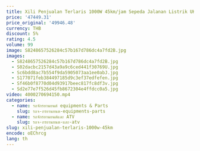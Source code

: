 ```yaml
---
title: Xili Penjualan Terlaris 1000W 45km/jam Sepeda Jalanan Listrik UK เยอรมันขายส่งหมวดหมู่ผลิตภัณฑ์ Sepeda Motor Listrik SKD &
price: '47449.31'
price_original: '49946.48'
currency: THB
discount: 5%
rating: 4.5
volume: 99
image: S8248657526284c57b167d786dc4a7fd2B.jpg
images:
  - S8248657526284c57b167d786dc4a7fd2B.jpg
  - S02dacbc2157d43a9a9c6ced441f30769U.jpg
  - Sc6bdd8ac7b554f9da5905073aa1ee0abJ.jpg
  - S177071feb384497185d9c3ef37edfefen.jpg
  - Sf46b0f8770d04d93917beec817fc8df3v.jpg
  - Sd2e77e7f526d45fb8672304e4ffdcc0a5.jpg
video: 4000270694150.mp4
categories:
  - name: รถจักรยานยนต์ equipments & Parts
    slug: รถจ-กรยานยนต-equipments-parts
  - name: รถจักรยานยนต์และ ATV
    slug: รถจ-กรยานยนต-และ-atv
slug: xili-penjualan-terlaris-1000w-45km
encode: oEChrcg
lang: th
---
```

  